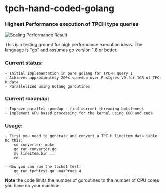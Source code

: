 # tpch-hand-coded-golang
### Highest Performance execution of TPCH type queries

![Scaling Performance Result](https://github.com/llonergan/tpch-hand-coded-golang/images/scaling-tpchq1-golang.PNG)

This is a testing ground for high performance execution ideas. The language is "go" and assumes go version 1.6 or better.

### Current status:
    - Initial implementation in pure golang for TPC-H query 1
    - Achieves approximately 200x speedup over Postgres V9 for 1GB of TPC-H data
    - Parallelized using Golang goroutines

### Current roadmap:
    - Improve parallel speedup - find current threading bottleneck
    - Implement GPU based processing for the kernel using CGO and cuda

### Usage:
    - First you need to generate and convert a TPC-H lineitem data table. Do this:
        cd converter; make
        go run converter.go
        mv lineitem.bin ..
        cd ..

    - Now you can run the tpchq1 test:
        go run tpchtest.go -maxProcs 4

**Note** the code limits the number of goroutines to the number of CPU cores you have on your machine.

